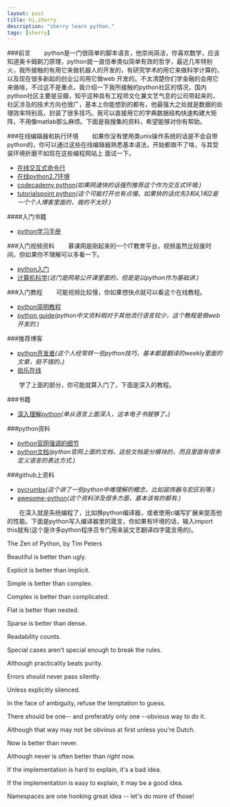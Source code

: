 ```yaml
---
layout: post
title: hi,sherry
description: "sherry learn python."
tags: [sherry]
---
```


###前言
&emsp;&emsp;python是一门很简单的脚本语言，他崇尚简洁，你喜欢数学，应该知道奥卡姆剃刀原理，python就一直信奉类似简单有效的哲学，最近几年特别火，我所接触的有用它来做机器人的开发的，有研究学术的用它来做科学计算的，以及现在很多新起的创业公司用它做web
开发的。不太清楚你们学金融的会用它来做啥，不过这不是重点，我介绍一下我所接触的python社区的情况，国内python社区主要是豆瓣，知乎这种具有工程师文化兼文艺气息的公司带起来的，社区涉及的技术方向也很广，基本上你能想到的都有，他最强大之处就是数据的处理效率特别高，封装了很多技巧。我可以直接用它的字典数据结构快速构建大矩阵，不用像matlab那么麻烦。下面是我搜集的资料，希望能够对你有帮助。

###在线编辑器和执行环境
&emsp;&emsp;如果你没有使用类unix操作系统的话是不会自带python的，你可以通过这些在线编辑器熟悉基本语法，开始都做不了啥，与其受装环境折磨不如现在这些编程网站上
面试一下。
* [在线交互式命令行](http://www.pythontip.com/coding/skulpt-interactive/)
* [在线python2.7环境](http://www.pythontip.com/coding/run)
* [codecademy python](http://www.codecademy.com/en/tracks/python)_(如果网速快的话强烈推荐这个作为交互式环境.)_
* [tutorialspoint python](http://www.tutorialspoint.com/execute_python_online.php)_(这个可能打开也有点慢。如果快的话优先3和4,1和2是一个个人博客里面的，做的不太好.)_

####入门书籍

* [python学习手册](http://pan.baidu.com/s/1pJkI0ND)


###入门视频资料
&emsp;&emsp;慕课网是刚起来的一个IT教育平台，视频虽然比较废时间，但如果你不理解可以多看一下。
* [python入门](http://www.imooc.com/learn/177)
* [计算机科学](http://v.163.com/special/Khan/computer.html)_(这门是网易公开课里面的，但是是以python作为基础讲.)_

###入门教程
&emsp;&emsp;可能视频比较慢，你如果想快点就可以看这个在线教程。
* [python简明教程](http://woodpecker.org.cn/abyteofpython_cn/chinese/)
* [python guide](http://docs.python-guide.org/en/latest/)_(python中文资料相对于其他流行语言较少，这个教程是做web开发的.)_

###推荐博客
* [python开发者](http://www.weibo.com/u/5305630013?topnav=1&wvr=6&topsug=1)_(这个人经常转一些python技巧，基本都是翻译的weekly里面的文章，挺不错的。)_
* [伯乐在线](http://python.jobbole.com/)

&emsp;&emsp;学了上面的部分，你可能就算入门了，下面是深入的教程。

###书籍

* [深入理解python](http://pan.baidu.com/s/1jGzLJbK)_(单从语言上面深入，这本电子书就够了。)_

###python资料
* [python官网强调的细节](https://docs.python.org/2/howto/index.html)
* [python文档](https://docs.python.org/2/index.html)_(python官网上面的文档，这些文档是分模块的，而且里面有很多定义语言的表达方式.)_

###github上资料
* [pycrumbs](https://github.com/kirang89/pycrumbs)_(这个讲了一些python中难理解的概念，比如装饰器与宏区别等.)_
* [awesome-python](https://github.com/vinta/awesome-python)_(这个资料涉及很多方面，基本该有的都有.)_

&emsp;&emsp;在深入就是系统编程了，比如换python编译器，或者使用c编写扩展来提高他的性能。下面是python写入编译器里的箴言，你如果有环境的话，输入import this就有(这个是许多python程序员专门用来装文艺翻译四字箴言用的)。

The Zen of Python, by Tim Peters

Beautiful is better than ugly.

Explicit is better than implicit.

Simple is better than complex.

Complex is better than complicated.

Flat is better than nested.

Sparse is better than dense.

Readability counts.

Special cases aren't special enough to break the rules.

Although practicality beats purity.

Errors should never pass silently.

Unless explicitly silenced.

In the face of ambiguity, refuse the temptation to guess.

There should be one-- and preferably only one --obvious way to do it.

Although that way may not be obvious at first unless you're Dutch.

Now is better than never.

Although never is often better than *right* now.

If the implementation is hard to explain, it's a bad idea.

If the implementation is easy to explain, it may be a good idea.

Namespaces are one honking great idea -- let's do more of those!




